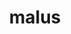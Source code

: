 ---
title: malus
meaning: bad
ch: [twentyonetwo]
pos: totadjective
femstem: mal
femend: a
neutstem: mal
neutend: um
---